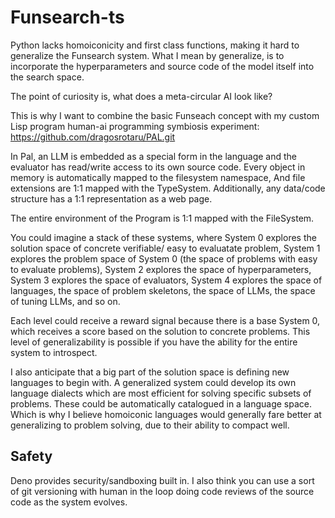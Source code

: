 # Funsearch-ts

Python lacks homoiconicity and first class functions, making it hard to generalize the Funsearch system.
What I mean by generalize, is to incorporate the hyperparameters and source code of the model itself into the search space.

The point of curiosity is, what does a meta-circular AI look like?

This is why I want to combine the basic Funseach concept with my custom Lisp program human-ai programming symbiosis experiment: https://github.com/dragosrotaru/PAL.git

In Pal, an LLM is embedded as a special form in the language and the evaluator has read/write access to its own source code. Every object in memory is automatically mapped to the filesystem namespace,
And file extensions are 1:1 mapped with the TypeSystem. Additionally, any data/code structure has a 1:1 representation as a web page.

The entire environment of the Program is 1:1 mapped with the FileSystem.

You could imagine a stack of these systems, where System 0 explores the solution space of concrete verifiable/ easy to evaluatate problem,
System 1 explores the problem space of System 0 (the space of problems with easy to evaluate problems), System 2 explores the space of hyperparameters,
System 3 explores the space of evaluators, System 4 explores the space of languages, the space of problem skeletons, the space of LLMs, the space of tuning LLMs, and so on.

Each level could receive a reward signal because there is a base System 0, which receives a score based on the solution to concrete problems.
This level of generalizability is possible if you have the ability for the entire system to introspect.

I also anticipate that a big part of the solution space is defining new languages to begin with. A generalized system could develop its own language dialects
which are most efficient for solving specific subsets of problems. These could be automatically catalogued in a language space. Which is why I believe homoiconic
languages would generally fare better at generalizing to problem solving, due to their ability to compact well. 

## Safety

Deno provides security/sandboxing built in.
I also think you can use a sort of git versioning with human in the loop doing code reviews
of the source code as the system evolves. 

